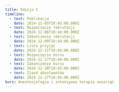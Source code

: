```yaml
---
title: Edycja I
timeline:
  - text: Publikacja
    date: 2024-12-05T18:43:00.000Z
  - text: Rozpoczęcie rekrutacji
    date: 2024-12-06T18:44:00.000Z
  - text: Zakończenie rekrutacji
    date: 2024-12-09T18:44:00.000Z
  - text: Lista przyjęć
    date: 2024-12-11T18:44:00.000Z
  - text: Rozpoczęcie kursu
    date: 2024-12-17T18:44:00.000Z
  - text: Zakończenie kursu
    date: 2024-12-20T18:45:00.000Z
  - text: Zjazd absolwentów
    date: 2024-12-27T18:45:00.000Z
kurs: Anestezjologia i intensywna terapia zwierząt
---
```

